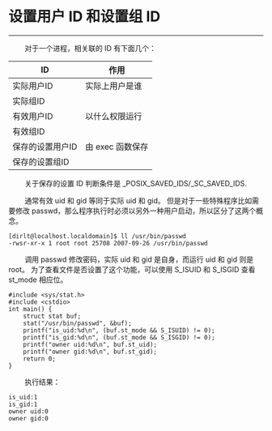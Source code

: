 # 设置用户 ID 和设置组 ID
***

&emsp;&emsp;
对于一个进程，相关联的 ID 有下面几个：

|ID|作用|
| --- | --- |
|实际用户ID|实际上用户是谁|
|实际组ID| |
|有效用户ID|以什么权限运行|
|有效组ID| |
|保存的设置用户ID|由 exec 函数保存|
|保存的设置组ID| |

&emsp;&emsp;
关于保存的设置 ID 判断条件是 \_POSIX\_SAVED\_IDS/\_SC\_SAVED\_IDS.

&emsp;&emsp;
通常有效 uid 和 gid 等同于实际 uid 和 gid。
但是对于一些特殊程序比如需要修改 passwd，那么程序执行时必须以另外一种用户启动，所以区分了这两个概念。

    [dirlt@localhost.localdomain]$ ll /usr/bin/passwd
    -rwsr-xr-x 1 root root 25708 2007-09-26 /usr/bin/passwd

&emsp;&emsp;
调用 passwd 修改密码，实际 uid 和 gid 是自身，而运行 uid 和 gid 则是 root。
为了查看文件是否设置了这个功能，可以使用 S\_ISUID 和 S\_ISGID 查看 st\_mode 相应位。

    #include <sys/stat.h>
    #include <cstdio>
    int main() {
        struct stat buf;
        stat("/usr/bin/passwd", &buf);
        printf("is_uid:%d\n", (buf.st_mode && S_ISUID) != 0);
        printf("is_gid:%d\n", (buf.st_mode && S_ISGID) != 0);
        printf("owner uid:%d\n", buf.st_uid);
        printf("owner gid:%d\n", buf.st_gid);
        return 0;
    }
    
&emsp;&emsp;
执行结果：

    is_uid:1
    is_gid:1
    owner uid:0
    owner gid:0